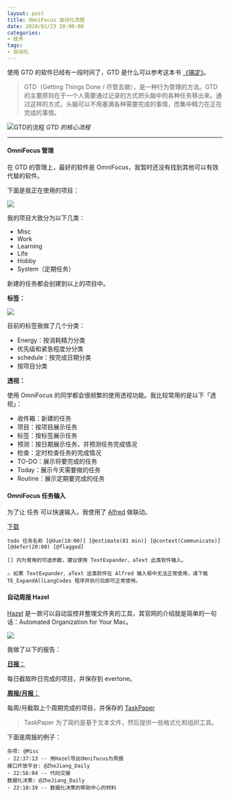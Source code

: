 ```yaml
---
layout: post
title: OmniFocus 自动化流程
date: 2020/02/23 20:00:00
categories:
- 技术
tags:
- 自动化
---
```


使用 GTD 的软件已经有一段时间了，GTD 是什么可以参考这本书 [《搞定》](https://blog.naaln.com/2020/01/gtd/)。

> GTD（Getting Things Done / 尽管去做），是一种行为管理的方法。GTD 的主要原则在于一个人需要通过记录的方式把头脑中的各种任务移出来。通过这样的方式，头脑可以不用塞满各种需要完成的事情，而集中精力在正在完成的事情。

![GTD的流程](https://pics.naaln.com/blog/2022-02-08-46726f.jpg-basicBlog)
*GTD 的核心流程*

---

#### OmniFocus 管理

在 GTD 的管理上，最好的软件是 OmniFocus，我暂时还没有找到其他可以有效代替的软件。

下面是我正在使用的项目：

![](http://pics.naaln.com/blog/2020-02-23-095512.png-basicBlog)

我的项目大致分为以下几类：

- Misc
- Work
- Learning
- Life
- Hobby
- System（定期任务）

新建的任务都会创建到以上的项目中。

**标签：**

![](https://pics.naaln.com/blog/2022-02-08-ac8bf0.png-basicBlog-basicBlog)

目前的标签我做了几个分类：

- Energy：按消耗精力分类
- 优先级和紧急程度分分类
- schedule：按完成日期分类
- 按项目分类

**透视：**

使用 OmniFocus 的同学都会很频繁的使用透视功能。我比较常用的是以下「透视」：

- 收件箱：新建的任务
- 项目：按项目展示任务
- 标签：按标签展示任务
- 预测：按日期展示任务，并预测任务完成情况
- 检查：定时检查任务的完成情况
- TO-DO：展示将要完成的任务
- Today：展示今天需要做的任务
- Routine：展示定期要完成的任务

#### OmniFocus 任务输入

为了让 任务 可以快速输入，我使用了 [Alfred](https://www.alfredapp.com/) 做联动。

[下载](https://github.com/JamesHopbourn/Apple-Automation/raw/master/Alfed/Create%20OmniFocus%20Task.alfredworkflow)

```
todo 任务名称 [@due(18:00)] [@estimate(01 min)] [@context(Communicate)] [@defer(20:00) [@flagged]

[] 内为常用的可选参数，建议使用 TextExpander、aText 此类软件输入。

⚠️ 如果 TextExpander、aText 这类软件在 Alfred 输入框中无法正常使用，请下载 TE_ExpandAllLangCodes 程序并执行后即可正常使用。
```

#### 自动周报 Hazel

[Hazel](https://www.noodlesoft.com/) 是一款可以自动监控并整理文件夹的工具，其官网的介绍就是简单的一句话：Automated Organization for Your Mac。

![](http://pics.naaln.com/blog/2020-02-23-101321.png-basicBlog)

我做了以下的报告：

**[日报：](https://github.com/whyliam/hazel-script/tree/master/OmniFocus)**

每日截取昨日完成的项目，并保存到 evertone。

**[周报/月报：](https://github.com/whyliam/hazel-script/tree/master/OmniFocus)**

每周/月截取上个周期完成的项目，并保存的 [TaskPaper](https://www.taskpaper.com/)

> TaskPaper 为了简约是基于文本文件，然后提供一些格式化和组织工具。

下面是周报的例子：

```
杂项: @Misc
- 22:37:13 -- 用Hazel导出Omnifocus为周报
接口开放平台: @ZheJiang_Daily
- 22:56:04 -- 代码交接
数据化决策: @ZheJiang_Daily
- 22:10:39 -- 数据化决策的帮助中心的材料
```
